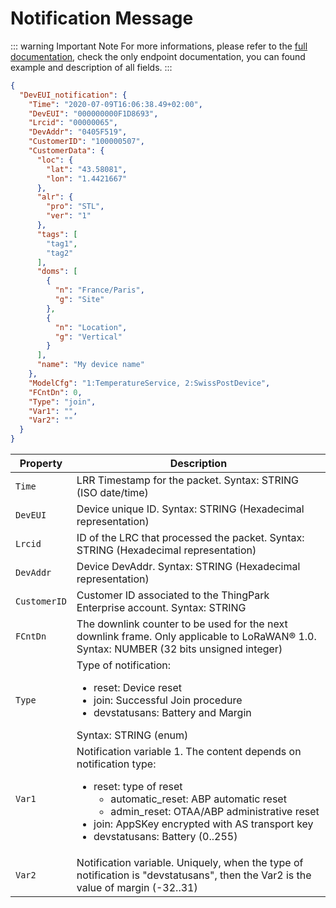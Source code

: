 # Notification Message

::: warning Important Note
For more informations, please refer to the [full documentation](https://oss-api.thingpark.com/tpw/7.3/Core-Network/lrc-as-tunnel-lorawan/documentation-tunnel-lrc-to-as-lorawan.html#/), check the only endpoint documentation, you can found example and description of all fields.
:::

```json
{
  "DevEUI_notification": {
    "Time": "2020-07-09T16:06:38.49+02:00",
    "DevEUI": "000000000F1D8693",
    "Lrcid": "00000065",
    "DevAddr": "0405F519",
    "CustomerID": "100000507",
    "CustomerData": {
      "loc": {
        "lat": "43.58081",
        "lon": "1.4421667"
      },
      "alr": {
        "pro": "STL",
        "ver": "1"
      },
      "tags": [
        "tag1",
        "tag2"
      ],
      "doms": [
        {
          "n": "France/Paris",
          "g": "Site"
        },
        {
          "n": "Location",
          "g": "Vertical"
        }
      ],
      "name": "My device name"
    },
    "ModelCfg": "1:TemperatureService, 2:SwissPostDevice",
    "FCntDn": 0,
    "Type": "join",
    "Var1": "",
    "Var2": ""
  }
}
```


| Property         | Description                                                                                                                                                                                                                                                                                                    |
|------------------|----------------------------------------------------------------------------------------------------------------------------------------------------------------------------------------------------------------------------------------------------------------------------------------------------------------|
| ```Time```       | LRR Timestamp for the packet. Syntax: STRING (ISO date/time)                                                                                                                                                                                                                                                   |
| ```DevEUI```     | Device unique ID. Syntax: STRING (Hexadecimal representation)                                                                                                                                                                                                                                                  |
| ```Lrcid```      | ID of the LRC that processed the packet. Syntax: STRING (Hexadecimal representation)                                                                                                                                                                                                                           |
| ```DevAddr```    | Device DevAddr. Syntax: STRING (Hexadecimal representation)                                                                                                                                                                                                                                                    |
| ```CustomerID``` | Customer ID associated to the ThingPark Enterprise account. Syntax: STRING                                                                                                                                                                                                                                     |
| ```FCntDn```     | The downlink counter to be used for the next downlink frame. Only applicable to LoRaWAN® 1.0. Syntax: NUMBER (32 bits unsigned integer)                                                                                                                                                                        |
| ```Type```       | Type of notification:<ul><li>reset: Device reset</li><li>join: Successful Join procedure</li><li>devstatusans: Battery and Margin</li></ul>Syntax: STRING (enum)                                                                                                                                               |
| ```Var1```       | Notification variable 1. The content depends on notification type:<ul><li>reset: type of reset<ul><li>automatic_reset: ABP automatic reset</li><li>admin_reset: OTAA/ABP administrative reset</li></ul></li><li>join: AppSKey encrypted with AS transport key</li><li>devstatusans: Battery (0..255)</li></ul> |
| ```Var2```       | Notification variable. Uniquely, when the type of notification is "devstatusans", then the Var2 is the value of margin (-32..31)                                                                                                                                                                               |